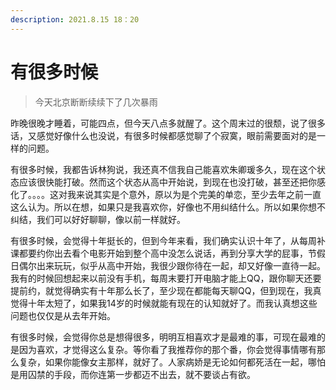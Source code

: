 ```yaml
---
description: 2021.8.15 18：20
---
```


# 有很多时候

> 今天北京断断续续下了几次暴雨

昨晚很晚才睡着，可能四点，但今天八点多就醒了。这个周末过的很颓，说了很多话，又感觉好像什么也没说，有很多时候都感觉聊了个寂寞，眼前需要面对的是一样的问题。

有很多时候，我都告诉林狗说，我还真不信我自己能喜欢朱卿瑗多久，现在这个状态应该很快能打破。然而这个状态从高中开始说，到现在也没打破，甚至还把你感化了。。。。这对我来说其实是个意外，原以为是个完美的单恋，至少去年之前一直这么认为。所以在想，如果只是我喜欢你，好像也不用纠结什么。所以如果你想不纠结，我们可以好好聊聊，像以前一样就好。

有很多时候，会觉得十年挺长的，但到今年来看，我们确实认识十年了，从每周补课都要约你出去看个电影开始到整个高中没怎么说话，再到分享大学的屁事，节假日偶尔出来玩玩，似乎从高中开始，我很少跟你待在一起，却又好像一直待一起。我有的时候回想起来以前没有手机，每周末要打开电脑才能上QQ，跟你聊天还要提前约，就觉得确实有十年那么长了，至少现在都能每天聊QQ，但到现在，我真觉得十年太短了，如果我14岁的时候就能有现在的认知就好了。而我认真想这些问题也仅仅是从去年开始。

有很多时候，会觉得你总是想得很多，明明互相喜欢才是最难的事，可现在最难的是因为喜欢，才觉得这么复杂。等你看了我推荐你的那个番，你会觉得事情哪有那么复杂，如果你能像女主那样，就好了。人家病娇是无论如何都死活在一起，哪怕是用囚禁的手段，而你连第一步都迈不出去，就不要谈占有欲。

